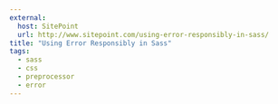 ```yaml
---
external:
  host: SitePoint
  url: http://www.sitepoint.com/using-error-responsibly-in-sass/
title: "Using Error Responsibly in Sass"
tags: 
  - sass
  - css
  - preprocessor
  - error
---
```

